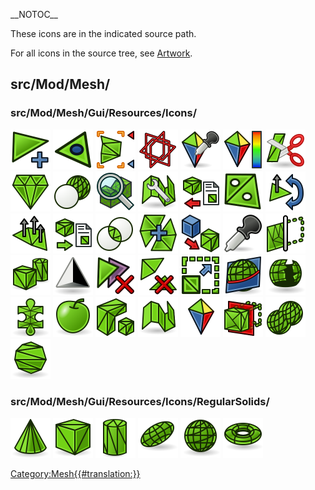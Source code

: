 \_\_NOTOC\_\_  

These icons are in the indicated source path.

For all icons in the source tree, see [Artwork](Artwork.md).

## src/Mod/Mesh/

### src/Mod/Mesh/Gui/Resources/Icons/

 <img alt="" src=images/Mesh_Add_Facet.svg  style="width:64px;"> <img alt="" src=images/mesh_Boundary.svg  style="width:64px;"> <img alt="" src=images/Mesh_Bounding_Box.svg  style="width:64px;"> <img alt="" src=images/Mesh_Cross_Sections.svg  style="width:64px;"> <img alt="" src=images/Mesh_Curvature_Info.svg  style="width:64px;"> <img alt="" src=images/Mesh_Curvature_Plot.svg  style="width:64px;"> <img alt="" src=images/mesh_Cut.svg  style="width:64px;"> <img alt="" src=images/Mesh_Decimating.svg  style="width:64px;"> <img alt="" src=images/Mesh_Difference.svg  style="width:64px;"> <img alt="" src=images/Mesh_Evaluate_Solid.svg  style="width:64px;"> <img alt="" src=images/Mesh_Evaluation.svg  style="width:64px;"> <img alt="" src=images/Mesh_Export_Mesh.svg  style="width:64px;"> <img alt="" src=images/Mesh_Fill_up_Holes.svg  style="width:64px;"> <img alt="" src=images/Mesh_Flip_Normals.svg  style="width:64px;"> <img alt="" src=images/Mesh_Harmonize_Normals.svg  style="width:64px;"> <img alt="" src=images/Mesh_Import_Mesh.svg  style="width:64px;"> <img alt="" src=images/Mesh_Intersection.svg  style="width:64px;"> <img alt="" src=images/Mesh_Merge.svg  style="width:64px;"> <img alt="" src=images/Mesh_Mesh_from_Shape.svg  style="width:64px;"> <img alt="" src=images/mesh_Pipette.svg  style="width:64px;"> <img alt="" src=images/Mesh_Poly_Trim.svg  style="width:64px;"> <img alt="" src=images/Mesh_Regular_Solid.svg  style="width:64px;"> <img alt="" src=images/Mesh_Remesh_Gmsh.svg  style="width:64px;"> <img alt="" src=images/Mesh_Remove_Comp_by_Hand.svg  style="width:64px;"> <img alt="" src=images/Mesh_Remove_Components.svg  style="width:64px;"> <img alt="" src=images/Mesh_Scale.svg  style="width:64px;"> <img alt="" src=images/Mesh_Section_by_Plane.svg  style="width:64px;"> <img alt="" src=images/Mesh_Segmentation.svg  style="width:64px;"> <img alt="" src=images/Mesh_Segmentation_Best_Fit.svg  style="width:64px;"> <img alt="" src=images/Mesh_Smoothing.svg  style="width:64px;"> <img alt="" src=images/Mesh_SplitComponents.svg  style="width:64px;"> <img alt="" src=images/Mesh_Tree.svg  style="width:64px;"> <img alt="" src=images/Mesh_Tree_Curvature_Plot.svg  style="width:64px;"> <img alt="" src=images/Mesh_Trim_by_Plane.svg  style="width:64px;"> <img alt="" src=images/Mesh_Union.svg  style="width:64px;"> <img alt="" src=images/Workbench_Mesh.svg  style="width:64px;"> 

### src/Mod/Mesh/Gui/Resources/Icons/RegularSolids/

 <img alt="" src=images/Mesh_Cone.svg  style="width:64px;"> <img alt="" src=images/Mesh_Cube.svg  style="width:64px;"> <img alt="" src=images/Mesh_Cylinder.svg  style="width:64px;"> <img alt="" src=images/Mesh_Ellipsoid.svg  style="width:64px;"> <img alt="" src=images/Mesh_Sphere.svg  style="width:64px;"> <img alt="" src=images/Mesh_Torus.svg  style="width:64px;"> 

 

[Category:Mesh{{\#translation:}}](Category:Mesh.md)
